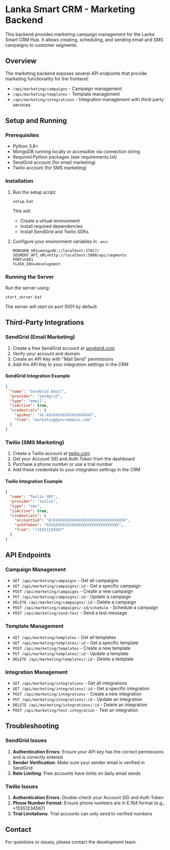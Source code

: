 # Lanka Smart CRM - Marketing Backend

This backend provides marketing campaign management for the Lanka Smart CRM Hub. It allows creating, scheduling, and sending email and SMS campaigns to customer segments.

## Overview

The marketing backend exposes several API endpoints that provide marketing functionality for the frontend:

- `/api/marketing/campaigns` - Campaign management
- `/api/marketing/templates` - Template management
- `/api/marketing/integrations` - Integration management with third-party services

## Setup and Running

### Prerequisites

- Python 3.8+
- MongoDB running locally or accessible via connection string
- Required Python packages (see requirements.txt)
- SendGrid account (for email marketing)
- Twilio account (for SMS marketing)

### Installation

1. Run the setup script:
   ```
   setup.bat
   ```

   This will:
   - Create a virtual environment
   - Install required dependencies
   - Install SendGrid and Twilio SDKs

2. Configure your environment variables in `.env`:
   ```
   MONGODB_URI=mongodb://localhost:27017/
   SEGMENT_API_URL=http://localhost:5000/api/segments
   PORT=5001
   FLASK_ENV=development
   ```

### Running the Server

Run the server using:
```
start_server.bat
```

The server will start on port 5001 by default.

## Third-Party Integrations

### SendGrid (Email Marketing)

1. Create a free SendGrid account at [sendgrid.com](https://sendgrid.com/)
2. Verify your account and domain
3. Create an API Key with "Mail Send" permissions
4. Add the API Key to your integration settings in the CRM

#### SendGrid Integration Example

```json
{
  "name": "SendGrid Email",
  "provider": "sendgrid",
  "type": "email",
  "isActive": true,
  "credentials": {
    "apiKey": "SG.XXXXXXXXXXXXXXXXXXXX",
    "from": "marketing@yourdomain.com"
  }
}
```

### Twilio (SMS Marketing)

1. Create a Twilio account at [twilio.com](https://twilio.com/)
2. Get your Account SID and Auth Token from the dashboard
3. Purchase a phone number or use a trial number
4. Add these credentials to your integration settings in the CRM

#### Twilio Integration Example

```json
{
  "name": "Twilio SMS",
  "provider": "twilio",
  "type": "sms",
  "isActive": true,
  "credentials": {
    "accountSid": "ACXXXXXXXXXXXXXXXXXXXXXXXXXXXXXXXX",
    "authToken": "XXXXXXXXXXXXXXXXXXXXXXXXXXXXXXXX",
    "from": "+15551234567"
  }
}
```

## API Endpoints

### Campaign Management

- `GET /api/marketing/campaigns` - Get all campaigns
- `GET /api/marketing/campaigns/:id` - Get a specific campaign
- `POST /api/marketing/campaigns` - Create a new campaign
- `PUT /api/marketing/campaigns/:id` - Update a campaign
- `DELETE /api/marketing/campaigns/:id` - Delete a campaign
- `POST /api/marketing/campaigns/:id/schedule` - Schedule a campaign
- `POST /api/marketing/send-test` - Send a test message

### Template Management

- `GET /api/marketing/templates` - Get all templates
- `GET /api/marketing/templates/:id` - Get a specific template
- `POST /api/marketing/templates` - Create a new template
- `PUT /api/marketing/templates/:id` - Update a template
- `DELETE /api/marketing/templates/:id` - Delete a template

### Integration Management

- `GET /api/marketing/integrations` - Get all integrations
- `GET /api/marketing/integrations/:id` - Get a specific integration
- `POST /api/marketing/integrations` - Create a new integration
- `PUT /api/marketing/integrations/:id` - Update an integration
- `DELETE /api/marketing/integrations/:id` - Delete an integration
- `POST /api/marketing/test-integration` - Test an integration

## Troubleshooting

### SendGrid Issues

1. **Authentication Errors**: Ensure your API key has the correct permissions and is correctly entered
2. **Sender Verification**: Make sure your sender email is verified in SendGrid
3. **Rate Limiting**: Free accounts have limits on daily email sends

### Twilio Issues

1. **Authentication Errors**: Double-check your Account SID and Auth Token
2. **Phone Number Format**: Ensure phone numbers are in E.164 format (e.g., +15551234567)
3. **Trial Limitations**: Trial accounts can only send to verified numbers

## Contact

For questions or issues, please contact the development team.
